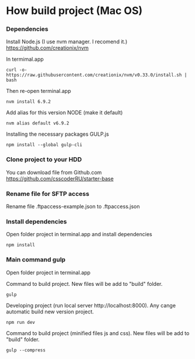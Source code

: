 # How build project (Mac OS)

### Dependencies 
Install Node.js (I use nvm manager. I recomend it.) https://github.com/creationix/nvm

In termimal.app

    curl -o- https://raw.githubusercontent.com/creationix/nvm/v0.33.0/install.sh | bash
Then re-open terminal.app    

    nvm install 6.9.2
    
Add alias for this version NODE (make it default)

    nvm alias default v6.9.2
    
Installing the necessary packages GULP.js
    
    
    npm install --global gulp-cli

### Clone project to your HDD

You can download file from Github.com  https://github.com/csscoderRU/starter-base

### Rename file for SFTP access
Rename file .ftpaccess-example.json to .ftpaccess.json

### Install dependencies

Open folder project in terminal.app and install dependencies

    npm install

### Main command gulp
Open folder project in terminal.app

Command to build project. New files will be add to "build" folder.    
    
    gulp
 
Developing project (run local server http://localhost:8000). Any cange automatic build new version project.

    npm run dev
    

Command to build project (minified files js and css). New files will be add to "build" folder.    
    
    gulp --compress

